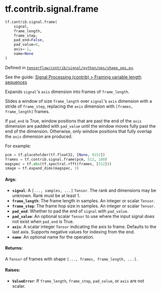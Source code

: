 <div itemscope itemtype="http://developers.google.com/ReferenceObject">
<meta itemprop="name" content="tf.contrib.signal.frame" />
</div>

# tf.contrib.signal.frame

``` python
tf.contrib.signal.frame(
    signal,
    frame_length,
    frame_step,
    pad_end=False,
    pad_value=0,
    axis=-1,
    name=None
)
```



Defined in [`tensorflow/contrib/signal/python/ops/shape_ops.py`](https://www.tensorflow.org/code/tensorflow/contrib/signal/python/ops/shape_ops.py).

See the guide: [Signal Processing (contrib) > Framing variable length sequences](../../../../../api_guides/python/contrib.signal.md#Framing_variable_length_sequences)

Expands `signal`'s `axis` dimension into frames of `frame_length`.

Slides a window of size `frame_length` over `signal`'s `axis` dimension
with a stride of `frame_step`, replacing the `axis` dimension with
`[frames, frame_length]` frames.

If `pad_end` is True, window positions that are past the end of the `axis`
dimension are padded with `pad_value` until the window moves fully past the
end of the dimension. Otherwise, only window positions that fully overlap the
`axis` dimension are produced.

For example:

```python
pcm = tf.placeholder(tf.float32, [None, 9152])
frames = tf.contrib.signal.frame(pcm, 512, 180)
magspec = tf.abs(tf.spectral.rfft(frames, [512]))
image = tf.expand_dims(magspec, 3)
```

#### Args:

* <b>`signal`</b>: A `[..., samples, ...]` `Tensor`. The rank and dimensions
    may be unknown. Rank must be at least 1.
* <b>`frame_length`</b>: The frame length in samples. An integer or scalar `Tensor`.
* <b>`frame_step`</b>: The frame hop size in samples. An integer or scalar `Tensor`.
* <b>`pad_end`</b>: Whether to pad the end of `signal` with `pad_value`.
* <b>`pad_value`</b>: An optional scalar `Tensor` to use where the input signal
    does not exist when `pad_end` is True.
* <b>`axis`</b>: A scalar integer `Tensor` indicating the axis to frame. Defaults to
    the last axis. Supports negative values for indexing from the end.
* <b>`name`</b>: An optional name for the operation.


#### Returns:

A `Tensor` of frames with shape `[..., frames, frame_length, ...]`.


#### Raises:

* <b>`ValueError`</b>: If `frame_length`, `frame_step`, `pad_value`, or `axis` are not
    scalar.
